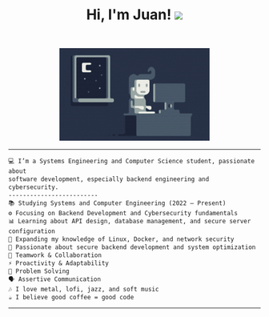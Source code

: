 <h1 align="center">
Hi, I'm Juan!
  <img src="https://media.giphy.com/media/hvRJCLFzcasrR4ia7z/giphy.gif" width="30"></h1> 
<br/>

<p align="center">
  <a href="https://github.com/DenverCoder1/readme-typing-svg"><img src="https://raw.githubusercontent.com/AVS1508/AVS1508/master/assets/Night-Coding.gif"></a>
</p>
<hr>

<!-- 
<img align="right" src="https://media4.giphy.com/media/v1.Y2lkPTc5MGI3NjExa3FyeG50bnBhM3pjYnYydGI2aWtwYXhzd3RweW80dndpZmFoMmMzZiZlcD12MV9pbnRlcm5hbF9naWZfYnlfaWQmY3Q9Zw/78XCFBGOlS6keY1Bil/giphy.gif" alt="Unfortunately I didn't find the author of the pic, feel to open a pull request if found" width="340" />
<hr>
-->
```
💻 I’m a Systems Engineering and Computer Science student, passionate about
software development, especially backend engineering and cybersecurity.
-------------------------
📚 Studying Systems and Computer Engineering (2022 – Present)
⚙️ Focusing on Backend Development and Cybersecurity fundamentals
📊 Learning about API design, database management, and secure server configuration
🐧 Expanding my knowledge of Linux, Docker, and network security
💖 Passionate about secure backend development and system optimization
🤝 Teamwork & Collaboration
⚡ Proactivity & Adaptability
🧩 Problem Solving
🗣️ Assertive Communication
🎶 I love metal, lofi, jazz, and soft music
☕ I believe good coffee = good code
```
<hr>

